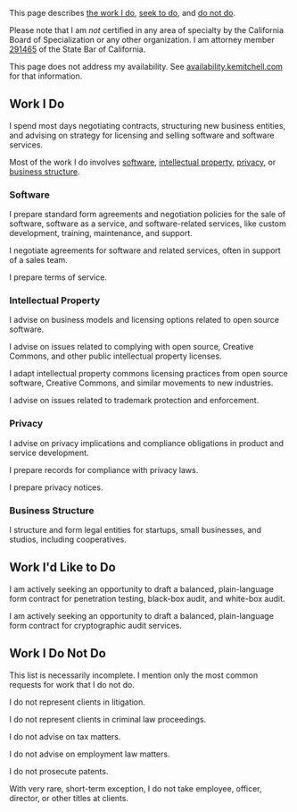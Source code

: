 This page describes [the work I do](#do), [seek to do](#seek), and [do not do](#do-not-do).

Please note that I am _not_ certified in any area of specialty by the California Board of Specialization or any other organization.  I am attorney member [291465](http://members.calbar.ca.gov/fal/Licensee/Detail/291465) of the State Bar of California.

This page does not address my availability.  See [availability.kemitchell.com](https://availability.kemitchell.com) for that information.

## Work I Do

I spend most days negotiating contracts, structuring new business entities, and advising on strategy for licensing and selling software and software services.

Most of the work I do involves [software](#software), [intellectual property](#intellectual-property), [privacy](#privacy), or [business structure](#business-structure).

### Software

I prepare standard form agreements and negotiation policies for the sale of software, software as a service, and software-related services, like custom development, training, maintenance, and support.

I negotiate agreements for software and related services, often in support of a sales team.

I prepare terms of service.

### Intellectual Property

I advise on business models and licensing options related to open source software.

I advise on issues related to complying with open source, Creative Commons, and other public intellectual property licenses.

I adapt intellectual property commons licensing practices from open source software, Creative Commons, and similar movements to new industries.

I advise on issues related to trademark protection and enforcement.

### Privacy

I advise on privacy implications and compliance obligations in product and service development.

I prepare records for compliance with privacy laws.

I prepare privacy notices.

### Business Structure

I structure and form legal entities for startups, small businesses, and studios, including cooperatives.

## Work I'd Like to Do

I am actively seeking an opportunity to draft a balanced, plain-language form contract for penetration testing, black-box audit, and white-box audit.

I am actively seeking an opportunity to draft a balanced, plain-language form contract for cryptographic audit services.

## Work I Do Not Do

<aside class="info">This list is necessarily incomplete.  I mention only the most common requests for work that I do not do.</aside>

I do not represent clients in litigation.

I do not represent clients in criminal law proceedings.

I do not advise on tax matters.

I do not advise on employment law matters.

I do not prosecute patents.

With very rare, short-term exception, I do not take employee, officer, director, or other titles at clients.
